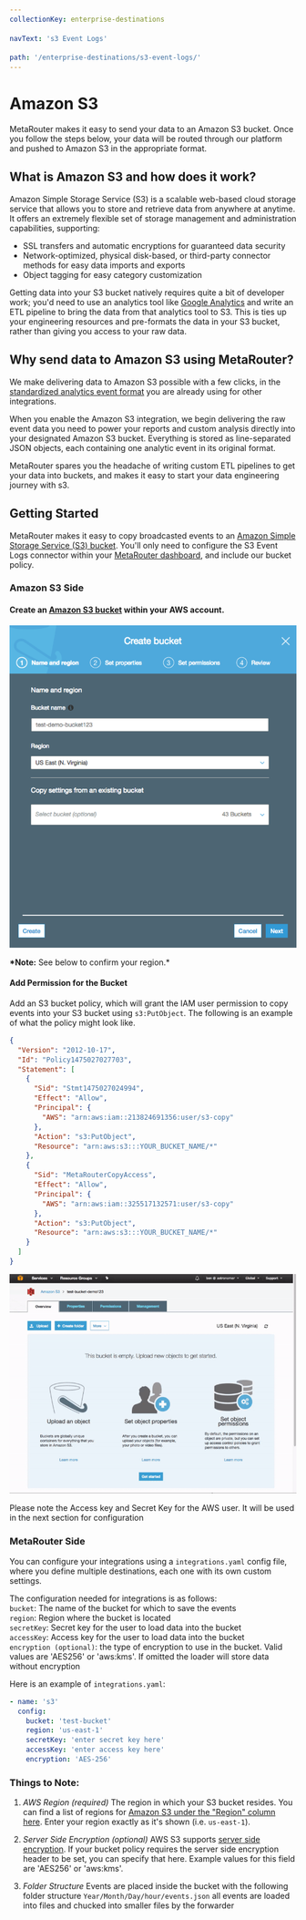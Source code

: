```yaml
---
collectionKey: enterprise-destinations

navText: 's3 Event Logs'

path: '/enterprise-destinations/s3-event-logs/'
---
```


# Amazon S3

MetaRouter makes it easy to send your data to an Amazon S3 bucket. Once you follow the steps below, your data will be routed through our platform and pushed to Amazon S3 in the appropriate format.

## What is Amazon S3 and how does it work?

Amazon Simple Storage Service (S3) is a scalable web-based cloud storage service that allows you to store and retrieve data from anywhere at anytime. It offers an extremely flexible set of storage management and administration capabilities, supporting:

- SSL transfers and automatic encryptions for guaranteed data security
- Network-optimized, physical disk-based, or third-party connector methods for easy data imports and exports
- Object tagging for easy category customization

Getting data into your S3 bucket natively requires quite a bit of developer work; you'd need to use an analytics tool like [Google Analytics](/sources/google-analytics/) and write an ETL pipeline to bring the data from that analytics tool to S3. This is ties up your engineering resources and pre-formats the data in your S3 bucket, rather than giving you access to your raw data.

## Why send data to Amazon S3 using MetaRouter?

We make delivering data to Amazon S3 possible with a few clicks, in the [standardized analytics event format](/sources/overview/) you are already using for other integrations.

When you enable the Amazon S3 integration, we begin delivering the raw event data you need to power your reports and custom analysis directly into your designated Amazon S3 bucket. Everything is stored as line-separated JSON objects, each containing one analytic event in its original format.

MetaRouter spares you the headache of writing custom ETL pipelines to get your data into buckets, and makes it easy to start your data engineering journey with s3.

## Getting Started

MetaRouter makes it easy to copy broadcasted events to an [Amazon Simple Storage Service (S3) bucket](https://aws.amazon.com/s3/). You'll only need to configure the S3 Event Logs connector within your [MetaRouter dashboard](https://app.metarouter.io/), and include our bucket policy.

### Amazon S3 Side

#### Create an [Amazon S3 bucket](https://aws.amazon.com/s3/) within your AWS account.

![s3-event-logs1](/images/s3-event-logs1.png)

**\*Note:** See below to confirm your region.\*

#### Add Permission for the Bucket

Add an S3 bucket policy, which will grant the IAM user permission to copy events into your S3 bucket using `s3:PutObject`. The following is an example of what the policy might look like.

```json
{
  "Version": "2012-10-17",
  "Id": "Policy1475027027703",
  "Statement": [
    {
      "Sid": "Stmt1475027024994",
      "Effect": "Allow",
      "Principal": {
        "AWS": "arn:aws:iam::213824691356:user/s3-copy"
      },
      "Action": "s3:PutObject",
      "Resource": "arn:aws:s3:::YOUR_BUCKET_NAME/*"
    },
    {
      "Sid": "MetaRouterCopyAccess",
      "Effect": "Allow",
      "Principal": {
        "AWS": "arn:aws:iam::325517132571:user/s3-copy"
      },
      "Action": "s3:PutObject",
      "Resource": "arn:aws:s3:::YOUR_BUCKET_NAME/*"
    }
  ]
}
```

![s3-event-logs1](/images/s3-event-logs2.gif)

Please note the Access key and Secret Key for the AWS user. It will be used in the next section for configuration

### MetaRouter Side

You can configure your integrations using a `integrations.yaml` config file, where you define multiple destinations, each one with its own custom settings.

The configuration needed for integrations is as follows: <br />
`bucket`: The name of the bucket for which to save the events <br />
`region`: Region where the bucket is located <br />
`secretKey`: Secret key for the user to load data into the bucket <br />
`accessKey`: Access key for the user to load data into the bucket <br />
`encryption (optional)`: the type of encryption to use in the bucket. Valid values are 'AES256' or 'aws:kms'. If omitted the loader will store data without encryption

Here is an example of `integrations.yaml`:

```yaml
- name: 's3'
  config:
    bucket: 'test-bucket'
    region: 'us-east-1'
    secretKey: 'enter secret key here'
    accessKey: 'enter access key here'
    encryption: 'AES-256'
```

### Things to Note:

1. _AWS Region (required)_
   The region in which your S3 bucket resides. You can find a list of regions for [Amazon S3 under the "Region" column here](http://docs.aws.amazon.com/general/latest/gr/rande.html#s3_region). Enter your region exactly as it's shown (i.e. `us-east-1`).

2. _Server Side Encryption (optional)_
   AWS S3 supports [server side encryption](http://docs.aws.amazon.com/AmazonS3/latest/dev/UsingServerSideEncryption.html). If your bucket policy requires the server side encryption header to be set, you can specify that here. Example values for this field are 'AES256' or 'aws:kms'.

3. _Folder Structure_
   Events are placed inside the bucket with the following folder structure `Year/Month/Day/hour/events.json` all events are loaded into files and chucked into smaller files by the forwarder
